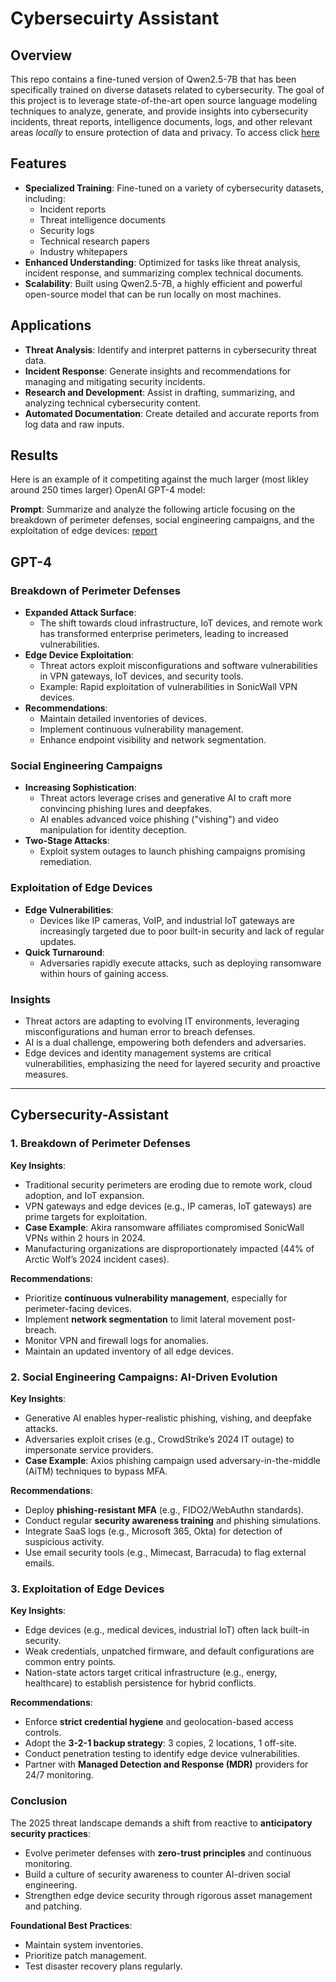 # Cybersecuirty Assistant 

## Overview
This repo contains a fine-tuned version of Qwen2.5-7B that has been specifically trained on diverse datasets related to cybersecurity. The goal of this project is to leverage state-of-the-art open source language modeling techniques to analyze, generate, and provide insights into cybersecurity incidents, threat reports, intelligence documents, logs, and other relevant areas _locally_ to ensure protection of data and privacy. To access click [here](https://huggingface.co/TianZun/cybersecurity-assistant)

## Features
- **Specialized Training**: Fine-tuned on a variety of cybersecurity datasets, including:
  - Incident reports
  - Threat intelligence documents
  - Security logs
  - Technical research papers
  - Industry whitepapers
- **Enhanced Understanding**: Optimized for tasks like threat analysis, incident response, and summarizing complex technical documents.
- **Scalability**: Built using Qwen2.5-7B, a highly efficient and powerful open-source model that can be run locally on most machines.

## Applications
- **Threat Analysis**: Identify and interpret patterns in cybersecurity threat data.
- **Incident Response**: Generate insights and recommendations for managing and mitigating security incidents.
- **Research and Development**: Assist in drafting, summarizing, and analyzing technical cybersecurity content.
- **Automated Documentation**: Create detailed and accurate reports from log data and raw inputs.

## Results

Here is an example of it competiting against the much larger (most likley around 250 times larger) OpenAI GPT-4 model:

**Prompt**: Summarize and analyze the following article focusing on the breakdown of perimeter defenses, social engineering campaigns, and the exploitation of edge devices: [report](http://arcticwolf.com/resource/_pfcdn/assets/preprocessed/10926/b077a271-4d17-4430-b858-4275a983ed2a/b077a271-4d17-4430-b858-4275a983ed2a.pdf)

## GPT-4

### Breakdown of Perimeter Defenses
- **Expanded Attack Surface**: 
  - The shift towards cloud infrastructure, IoT devices, and remote work has transformed enterprise perimeters, leading to increased vulnerabilities.
- **Edge Device Exploitation**:
  - Threat actors exploit misconfigurations and software vulnerabilities in VPN gateways, IoT devices, and security tools.
  - Example: Rapid exploitation of vulnerabilities in SonicWall VPN devices.
- **Recommendations**:
  - Maintain detailed inventories of devices.
  - Implement continuous vulnerability management.
  - Enhance endpoint visibility and network segmentation.

### Social Engineering Campaigns
- **Increasing Sophistication**:
  - Threat actors leverage crises and generative AI to craft more convincing phishing lures and deepfakes.
  - AI enables advanced voice phishing ("vishing") and video manipulation for identity deception.
- **Two-Stage Attacks**:
  - Exploit system outages to launch phishing campaigns promising remediation.

### Exploitation of Edge Devices
- **Edge Vulnerabilities**:
  - Devices like IP cameras, VoIP, and industrial IoT gateways are increasingly targeted due to poor built-in security and lack of regular updates.
- **Quick Turnaround**:
  - Adversaries rapidly execute attacks, such as deploying ransomware within hours of gaining access.

### Insights
- Threat actors are adapting to evolving IT environments, leveraging misconfigurations and human error to breach defenses.
- AI is a dual challenge, empowering both defenders and adversaries.
- Edge devices and identity management systems are critical vulnerabilities, emphasizing the need for layered security and proactive measures.

---

## Cybersecurity-Assistant 

### 1. Breakdown of Perimeter Defenses  
**Key Insights**:  
- Traditional security perimeters are eroding due to remote work, cloud adoption, and IoT expansion.  
- VPN gateways and edge devices (e.g., IP cameras, IoT gateways) are prime targets for exploitation.  
- **Case Example**: Akira ransomware affiliates compromised SonicWall VPNs within 2 hours in 2024.  
- Manufacturing organizations are disproportionately impacted (44% of Arctic Wolf’s 2024 incident cases).  

**Recommendations**:  
- Prioritize **continuous vulnerability management**, especially for perimeter-facing devices.  
- Implement **network segmentation** to limit lateral movement post-breach.  
- Monitor VPN and firewall logs for anomalies.  
- Maintain an updated inventory of all edge devices.  

### 2. Social Engineering Campaigns: AI-Driven Evolution  
**Key Insights**:  
- Generative AI enables hyper-realistic phishing, vishing, and deepfake attacks.  
- Adversaries exploit crises (e.g., CrowdStrike’s 2024 IT outage) to impersonate service providers.  
- **Case Example**: Axios phishing campaign used adversary-in-the-middle (AiTM) techniques to bypass MFA.  

**Recommendations**:  
- Deploy **phishing-resistant MFA** (e.g., FIDO2/WebAuthn standards).  
- Conduct regular **security awareness training** and phishing simulations.  
- Integrate SaaS logs (e.g., Microsoft 365, Okta) for detection of suspicious activity.  
- Use email security tools (e.g., Mimecast, Barracuda) to flag external emails.  

### 3. Exploitation of Edge Devices  
**Key Insights**:  
- Edge devices (e.g., medical devices, industrial IoT) often lack built-in security.  
- Weak credentials, unpatched firmware, and default configurations are common entry points.  
- Nation-state actors target critical infrastructure (e.g., energy, healthcare) to establish persistence for hybrid conflicts.  

**Recommendations**:  
- Enforce **strict credential hygiene** and geolocation-based access controls.  
- Adopt the **3-2-1 backup strategy**: 3 copies, 2 locations, 1 off-site.  
- Conduct penetration testing to identify edge device vulnerabilities.  
- Partner with **Managed Detection and Response (MDR)** providers for 24/7 monitoring.  

### Conclusion  
The 2025 threat landscape demands a shift from reactive to **anticipatory security practices**:  
- Evolve perimeter defenses with **zero-trust principles** and continuous monitoring.  
- Build a culture of security awareness to counter AI-driven social engineering.  
- Strengthen edge device security through rigorous asset management and patching. 

**Foundational Best Practices**:  
- Maintain system inventories.  
- Prioritize patch management.  
- Test disaster recovery plans regularly.
